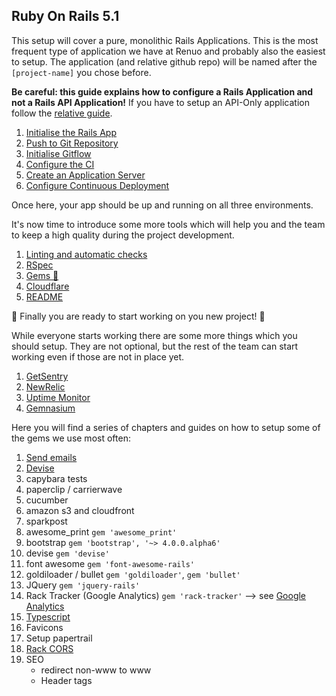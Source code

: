 ## Ruby On Rails 5.1

This setup will cover a pure, monolithic Rails Applications.
This is the most frequent type of application we have at Renuo and probably also the easiest to setup.
The application (and relative github repo) will be named after the `[project-name]` you chose before.

**Be careful: this guide explains how to configure a Rails Application and not a Rails API Application!**
If you have to setup an API-Only application follow the [relative guide](../ruby_on_rails_api/README.md).

1. [Initialise the Rails App](app_initialisation.md)
1. [Push to Git Repository](first_git_push.md)
1. [Initialise Gitflow](initialise_gitflow.md)
1. [Configure the CI](configure_ci.md)
1. [Create an Application Server](create_application_server.md)
1. [Configure Continuous Deployment](configure_cd.md)

Once here, your app should be up and running on all three environments.

It's now time to introduce some more tools which will help you and the team to keep a high quality during the project development.

1. [Linting and automatic checks](linting_and_automatic_check.md)
2. [RSpec](rspec.md)
3. [Gems :gem:](../suggested_gems.md)
4. [Cloudflare](cloudflare.md)
5. [README](compile_readme.md)

:tada: Finally you are ready to start working on you new project! :tada:

While everyone starts working there are some more things which you should setup.
They are not optional, but the rest of the team can start working even if those are not in place yet.

1. [GetSentry](getsentry.md)
2. [NewRelic](newrelic.md)
3. [Uptime Monitor](uptime.md)
4. [Gemnasium](gemnasium.md)


Here you will find a series of chapters and guides on how to setup some of the gems we use most often:

1. [Send emails](send_emails.md)
2. [Devise](devise.md)
3. capybara tests
4. paperclip / carrierwave
5. cucumber
6. amazon s3 and cloudfront
7. sparkpost
8. awesome_print `gem 'awesome_print'`
9. bootstrap `gem 'bootstrap', '~> 4.0.0.alpha6'`
10. devise `gem 'devise'`
11. font awesome `gem 'font-awesome-rails'`
12. goldiloader / bullet `gem 'goldiloader'`, `gem 'bullet'`
13. JQuery `gem 'jquery-rails'`
14. Rack Tracker (Google Analytics) `gem 'rack-tracker'` --> see [Google Analytics](../google_analytics.md)
15. [Typescript](https://github.com/typescript-ruby/typescript-rails)
16. Favicons
17. Setup papertrail
18. [Rack CORS](../ruby_on_rails_api/rack_cors.md)
19. SEO
    * redirect non-www to www
    * Header tags
